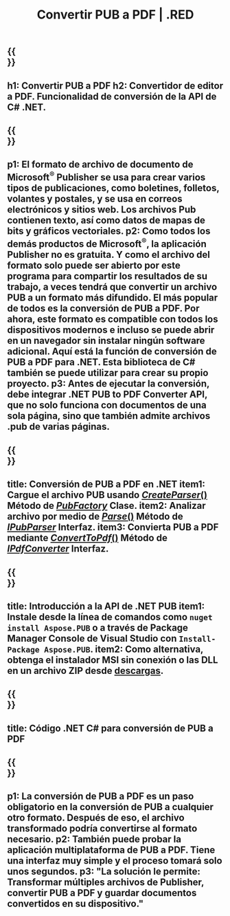 ﻿---
translation: true
template: /_templates/conversion-child-net.md
title: Convertir PUB a PDF | .RED
description: Convierta PUB a PDF usando .NET API en Windows, Linux y Mac OS X. Funcionalidad de conversión de Publisher que es fácil de integrar en su propia solución.
url: /net/conversion/pub-to-pdf/
metakeywords: pub a pdf net, convertir pub a pdf net, pub a pdf c# convertidor, convertir pub a pdf c#, pub a pdf c#
family: pub
platformtag: net
feature: conversion
---

{{<section banner>}}
---
h1: Convertir PUB a PDF
h2: Convertidor de editor a PDF. Funcionalidad de conversión de la API de С# .NET.
---

{{<section overview>}}
---
p1: El formato de archivo de documento de Microsoft<sup>®</sup> Publisher se usa para crear varios tipos de publicaciones, como boletines, folletos, volantes y postales, y se usa en correos electrónicos y sitios web. Los archivos Pub contienen texto, así como datos de mapas de bits y gráficos vectoriales.
p2: Como todos los demás productos de Microsoft<sup>®</sup>, la aplicación Publisher no es gratuita. Y como el archivo del formato solo puede ser abierto por este programa para compartir los resultados de su trabajo, a veces tendrá que convertir un archivo PUB a un formato más difundido. El más popular de todos es la conversión de PUB a PDF. Por ahora, este formato es compatible con todos los dispositivos modernos e incluso se puede abrir en un navegador sin instalar ningún software adicional. Aquí está la función de conversión de PUB a PDF para .NET. Esta biblioteca de C# también se puede utilizar para crear su propio proyecto.
p3: Antes de ejecutar la conversión, debe integrar .NET PUB to PDF Converter API, que no solo funciona con documentos de una sola página, sino que también admite archivos .pub de varias páginas.
---

{{<section feature1>}}
---
title: Conversión de PUB a PDF en .NET
item1: Cargue el archivo PUB usando [*CreateParser*()](https://apireference.aspose.com/pub/net/aspose.pub/pubfactory/methods/createparser/index) Método de [*PubFactory*](https://apireference.aspose.com/pub/net/aspose.pub/pubfactory) Clase.
item2: Analizar archivo por medio de [*Parse*()](https://apireference.aspose.com/pub/net/aspose.pub/ipubparser/methods/parse) Método de [*IPubParser*](https://apireference.aspose.com/pub/net/aspose.pub/ipubparser) Interfaz.
item3: Convierta PUB a PDF mediante [*ConvertToPdf*()](https://apireference.aspose.com/pub/net/aspose.pub/ipdfconverter/methods/converttopdf) Método de [*IPdfConverter*](https://apireference.aspose.com/pub/net/aspose.pub/ipdfconverter) Interfaz.
---

{{<section feature2>}}
---
title: Introducción a la API de .NET PUB
item1: Instale desde la línea de comandos como ```nuget install Aspose.PUB``` o a través de Package Manager Console de Visual Studio con ```Install-Package Aspose.PUB```.
item2: Como alternativa, obtenga el instalador MSI sin conexión o las DLL en un archivo ZIP desde [descargas](https://downloads.aspose.com/pub/net).
---

{{<section codeexample>}}
---
title: Código .NET C# para conversión de PUB a PDF
---

{{<section summary>}}
---
p1: La conversión de PUB a PDF es un paso obligatorio en la conversión de PUB a cualquier otro formato. Después de eso, el archivo transformado podría convertirse al formato necesario.
p2: También puede probar la aplicación multiplataforma de PUB a PDF. Tiene una interfaz muy simple y el proceso tomará solo unos segundos.
p3: "La solución le permite: Transformar múltiples archivos de Publisher, convertir PUB a PDF y guardar documentos convertidos en su dispositivo."
---
